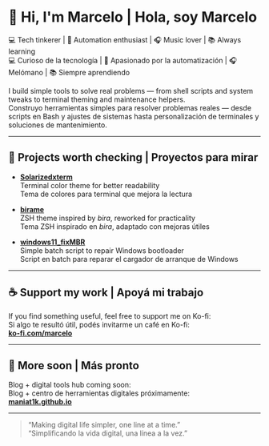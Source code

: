 # 👋 Hi, I'm Marcelo | Hola, soy Marcelo

💻 Tech tinkerer | 🧠 Automation enthusiast | 🎧 Music lover | 📚 Always learning  
💻 Curioso de la tecnología | 🧠 Apasionado por la automatización | 🎧 Melómano | 📚 Siempre aprendiendo

I build simple tools to solve real problems — from shell scripts and system tweaks to terminal theming and maintenance helpers.  
Construyo herramientas simples para resolver problemas reales — desde scripts en Bash y ajustes de sistemas hasta personalización de terminales y soluciones de mantenimiento.

---

## 🚀 Projects worth checking | Proyectos para mirar

- [**Solarizedxterm**](https://github.com/maniat1k/solarizedxterm)  
  Terminal color theme for better readability  
  Tema de colores para terminal que mejora la lectura

- [**birame**](https://github.com/maniat1k/birame)  
  ZSH theme inspired by *bira*, reworked for practicality  
  Tema ZSH inspirado en *bira*, adaptado con mejoras útiles

- [**windows11_fixMBR**](https://github.com/maniat1k/windows11_fixMBR)  
  Simple batch script to repair Windows bootloader  
  Script en batch para reparar el cargador de arranque de Windows

---

## ☕ Support my work | Apoyá mi trabajo

If you find something useful, feel free to support me on Ko-fi:  
Si algo te resultó útil, podés invitarme un café en Ko-fi:  
**[ko-fi.com/marcelo](https://ko-fi.com/marcelolemos)**

---

## 🔗 More soon | Más pronto

Blog + digital tools hub coming soon:  
Blog + centro de herramientas digitales próximamente:  
**[maniat1k.github.io](https://maniat1k.github.io)**

---

> “Making digital life simpler, one line at a time.”  
> “Simplificando la vida digital, una línea a la vez.”
